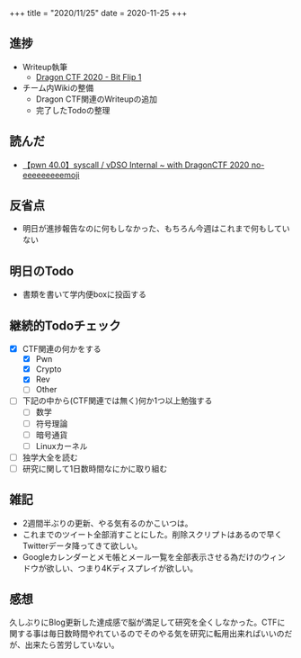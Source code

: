 +++
title = "2020/11/25"
date = 2020-11-25
+++

## 進捗

- Writeup執筆
  - [Dragon CTF 2020 - Bit Flip 1](https://project-euphoria.netlify.app/blog/5-dragon-ctf-bitflip1/)
- チーム内Wikiの整備
  - Dragon CTF関連のWriteupの追加
  - 完了したTodoの整理

## 読んだ

- [【pwn 40.0】syscall / vDSO Internal ~ with DragonCTF 2020 no-eeeeeeeeemoji](https://smallkirby.hatenablog.com/entry/2020/11/25/080534)

## 反省点

- 明日が進捗報告なのに何もしなかった、もちろん今週はこれまで何もしていない

## 明日のTodo

- 書類を書いて学内便boxに投函する

## 継続的Todoチェック

- [x] CTF関連の何かをする
  - [x] Pwn
  - [x] Crypto
  - [x] Rev
  - [ ] Other
- [ ] 下記の中から(CTF関連では無く)何か1つ以上勉強する
  - [ ] 数学
  - [ ] 符号理論
  - [ ] 暗号通貨
  - [ ] Linuxカーネル
- [ ] 独学大全を読む
- [ ] 研究に関して1日数時間なにかに取り組む

## 雑記

- 2週間半ぶりの更新、やる気有るのかこいつは。
- これまでのツイート全部消すことにした。削除スクリプトはあるので早くTwitterデータ降ってきて欲しい。
- Googleカレンダーとメモ帳とメール一覧を全部表示させる為だけのウィンドウが欲しい、つまり4Kディスプレイが欲しい。

## 感想

久しぶりにBlog更新した達成感で脳が満足して研究を全くしなかった。CTFに関する事は毎日数時間やれているのでそのやる気を研究に転用出来ればいいのだが、出来たら苦労していない。

